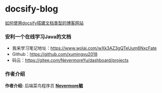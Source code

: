 # docsify-blog

[如何使用docsify搭建文档类型的博客网站](https://mp.weixin.qq.com/s/TPXHaTdfTYKrcpm77gPHyA)

### 安利一个在线学习Java的文档

- 我来学习笔记地址：https://www.wolai.com/wXk3AZ3gQTeUum6NxcFate
- Github：https://github.com/xumingyu2018
- 码云：https://gitee.com/NevermoreYu/dashboard/projects

### 作者介绍

**作者介绍:**  后端菜鸟程序员  **[Nevermore毓](https://github.com/xumingyu2018)** 
